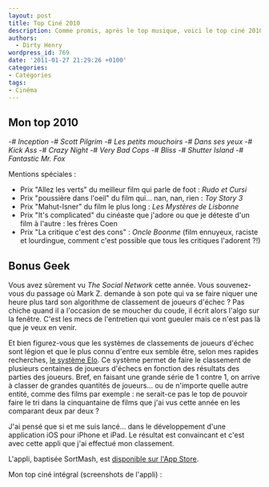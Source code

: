 ```yaml
---
layout: post
title: Top Ciné 2010
description: Comme promis, après le top musique, voici le top ciné 2010.
authors:
  - Dirty Henry
wordpress_id: 769
date: '2011-01-27 21:29:26 +0100'
categories:
- Catégories
tags:
- Cinéma
---
```

<h2>Mon top 2010</h2>

-# *Inception*
-# *Scott Pilgrim*
-# *Les petits mouchoirs*
-# *Dans ses yeux*
-# *Kick Ass*
-# *Crazy Night*
-# *Very Bad Cops*
-# *Bliss*
-# *Shutter Island*
-# *Fantastic Mr. Fox*

Mentions spéciales :

- Prix "Allez les verts" du meilleur film qui parle de foot : *Rudo et Cursi*
- Prix "poussière dans l'oeil" du film qui... nan, nan, rien : *Toy Story 3*
- Prix "Mahut-Isner" du film le plus long : *Les Mystères de Lisbonne*
- Prix "It's complicated" du cinéaste que j'adore ou que je déteste d'un film à l'autre : les frères Coen
- Prix "La critique c'est des cons" : *Oncle Boonme* (film ennuyeux, raciste et lourdingue, comment c'est possible que tous les critiques l'adorent ?!)

<h2>Bonus Geek</h2>

Vous avez sûrement vu *The Social Network* cette année. Vous souvenez-vous du passage où Mark Z. demande à son pote qui va se faire niquer une heure plus tard son algorithme de classement de joueurs d'échec ? Pas chiche quand il a l'occasion de se moucher du coude, il écrit alors l'algo sur la fenêtre. C'est les mecs de l'entretien qui vont gueuler mais ce n'est pas là que je veux en venir.

Et bien figurez-vous que les systèmes de classements de joueurs d'échec sont légion et que le plus connu d'entre eux semble être, selon mes rapides recherches, [le système Elo](http://en.wikipedia.org/wiki/Elo_rating_system). Ce système permet de faire le classement de plusieurs centaines de joueurs d'échecs en fonction des résultats des parties des joueurs. Bref, en faisant une grande série de 1 contre 1, on arrive à classer de grandes quantités de joueurs... ou de n'importe quelle autre entité, comme des films par exemple : ne serait-ce pas le top de pouvoir faire le tri dans la cinquantaine de films que j'ai vus cette année en les comparant deux par deux ?

J'ai pensé que si et me suis lancé... dans le développement d'une application iOS pour iPhone et iPad. Le résultat est convaincant et c'est avec cette appli que j'ai effectué mon classement.

L'appli, baptisée SortMash, est [disponible sur l'App Store](http://itunes.apple.com/fr/app/sortmash/id416854835?mt=8).

Mon top ciné intégral (screenshots de l'appli) :

<img461>

